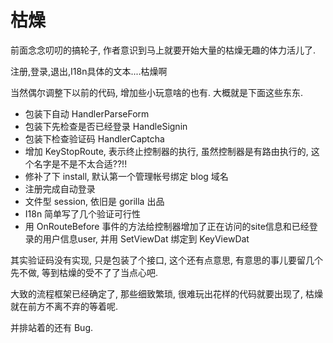 枯燥
====
前面念念叨叨的搞轮子, 作者意识到马上就要开始大量的枯燥无趣的体力活儿了.

注册,登录,退出,I18n具体的文本....枯燥啊

当然偶尔调整下以前的代码, 增加些小玩意啥的也有. 大概就是下面这些东东.

* 包装下自动 HandlerParseForm
* 包装下先检查是否已经登录 HandleSignin
* 包装下检查验证码 HandlerCaptcha
* 增加 KeyStopRoute, 表示终止控制器的执行, 虽然控制器是有路由执行的, 这个名字是不是不太合适??!!
* 修补了下 install, 默认第一个管理帐号绑定 blog 域名
* 注册完成自动登录
* 文件型 session, 依旧是 gorilla 出品
* I18n 简单写了几个验证可行性
* 用 OnRouteBefore 事件的方法给控制器增加了正在访问的site信息和已经登录的用户信息user, 并用 SetViewDat 绑定到 KeyViewDat

其实验证码没有实现, 只是包装了个接口, 这个还有点意思, 有意思的事儿要留几个先不做, 等到枯燥的受不了了当点心吧.

大致的流程框架已经确定了, 那些细致繁琐, 很难玩出花样的代码就要出现了, 枯燥就在前方不离不弃的等着呢.

并排站着的还有 Bug.

